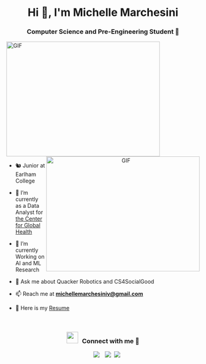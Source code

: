 <h1 align="center">Hi 👋, I'm Michelle Marchesini</a></h1>
<h3 align="center"> Computer Science and Pre-Engineering Student 🔭 </h3>

<a target="_blank">
  <img src="https://media.giphy.com/media/JrkLdkC80AMuZWGXYe/giphy.gif" alt="GIF" height="300" width="400">
</a>

<a target="_blank" align="center">
  <img align="right" top="400" height="300" width="400" alt="GIF" src="https://media2.giphy.com/media/KHEjhrU9iuvGlBd7ty/giphy.gif?cid=6c09b952ek8i4564ueh8wn8c6w0m9w03y236vwlf18pts4xe&ep=v1_internal_gif_by_id&rid=giphy.gif&ct=s">
</a>


- 🐿️ Junior at Earlham College

- 🔭 I’m currently as a Data Analyst for <a href="https://earlham.edu/academics/epic/center-for-global-health/" target="blank">the Center for Global Health</a>

- 🌱 I’m currently Working on AI and ML Research

- 💬 Ask me about Quacker Robotics and CS4SocialGood

- 📫 Reach me at **michellemarchesiniv@gmail.com**


- 📄 Here is my <a href="" target="blank">Resume</a>
<br/>
<h3 align="center" > <img src="https://media.giphy.com/media/iY8CRBdQXODJSCERIr/giphy.gif" width="30" height="30" style="margin-right: 10px;">Connect with me 🤝 </h3>

<p align="center">

 <div align="center"  class="icons-social" style="margin-left: 10px;">
        <a style="margin-left: 10px;"  target="_blank" href="https://www.linkedin.com/in/mmarchesiniv/">
			<img src="https://img.icons8.com/doodle/40/000000/linkedin--v2.png"></a>
        <a style="margin-left: 10px;" target="_blank" href="https://github.com/marchmich">
		<img src="https://img.icons8.com/doodle/40/000000/github--v1.png"></a>
		<a style="margin-left: 5px;" target="_blank" href="https://github.com/100rabhcsmc/Me.io/blob/master/01SaurabhChavanReactNativeResume.pdf">
					<img src="https://img.icons8.com/plasticine/0.5x/resume.png" ></a>
      </div>

</p>

